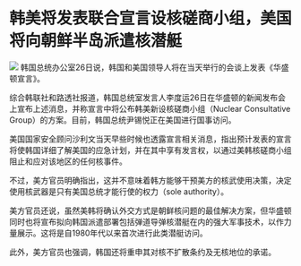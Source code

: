 # 韩美将发表联合宣言设核磋商小组，美国将向朝鲜半岛派遣核潜艇

![](https://inews.gtimg.com/om_bt/OhuiEiQrTYJpJvC0qmuEnePXJ7W5zAWN5y7RKYl00xdhkAA/1000)
韩国总统办公室26日说，韩国和美国领导人将在当天举行的会谈上发表《华盛顿宣言》。

综合韩联社和路透社报道，韩国总统室发言人李度运26日在华盛顿的新闻发布会上宣布上述消息，并称宣言中将公布韩美新设核磋商小组（Nuclear
Consultative Group）的方案。目前，韩国总统尹锡悦正在美国进行国事访问。

美国国家安全顾问沙利文当天早些时候也透露宣言相关消息，指出预计发表的宣言将使韩国详细了解美国的应急计划，并在其中享有发言权，以通过美韩核磋商小组阻止和应对该地区的任何核事件。

不过，美方官员明确指出，这并不意味着韩方能够干预美方的核武使用决策，决定使用核武器是只有美国总统才能行使的权力（sole authority）。

美方官员还说，虽然美韩将确认外交方式是朝鲜核问题的最佳解决方案，但华盛顿同时也将宣布拟向韩国派遣部署包括弹道导弹核潜艇在内的强大军事技术，以作力量展示。这将是自1980年代以来首次进行此类潜艇访问。

此外，美方官员也强调，韩国还将重申其对核不扩散条约及无核地位的承诺。

